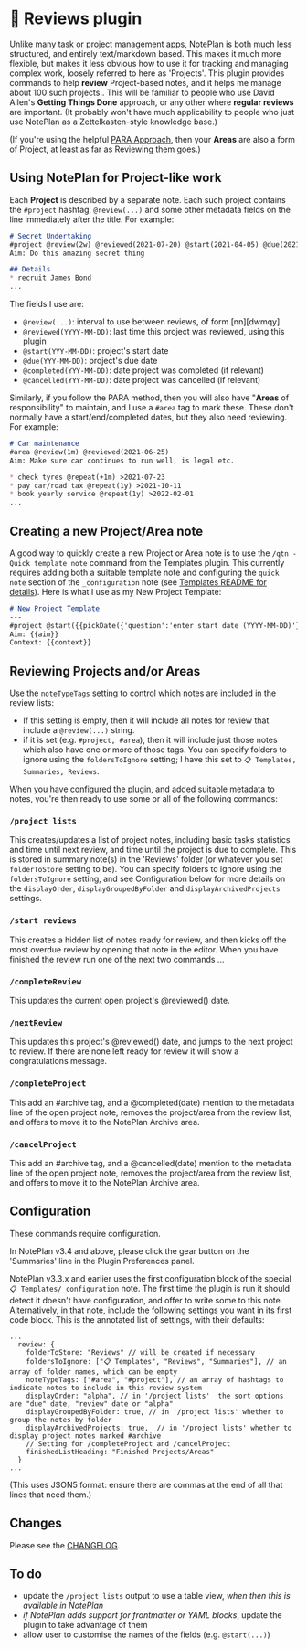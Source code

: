 # 🔬 Reviews  plugin
Unlike many task or project management apps, NotePlan is both much less structured, and entirely text/markdown based.  This makes it much more flexible, but makes it less obvious how to use it for tracking and managing complex work, loosely referred to here as 'Projects'.   This plugin provides commands to help **review** Project-based notes, and it helps me manage about 100 such projects.. This will be familiar to people who use David Allen's **Getting Things Done** approach, or any other where **regular reviews** are important. (It probably won't have much applicability to people who just use NotePlan as a Zettelkasten-style knowledge base.)

(If you're using the helpful [PARA Approach](https://fortelabs.co/blog/series/para/), then your **Areas** are also a form of Project, at least as far as Reviewing them goes.)

## Using NotePlan for Project-like work

Each **Project** is described by a separate note. Each such project contains the `#project` hashtag, `@review(...)` and some other metadata fields on the line immediately after the title.  For example:

```markdown
# Secret Undertaking
#project @review(2w) @reviewed(2021-07-20) @start(2021-04-05) @due(2021-11-30)
Aim: Do this amazing secret thing

## Details
* recruit James Bond
...
```

The fields I use are:
- `@review(...)`: interval to use between reviews, of form [nn][dwmqy]
- `@reviewed(YYYY-MM-DD)`: last time this project was reviewed, using this plugin
- `@start(YYY-MM-DD)`: project's start date
- `@due(YYY-MM-DD)`: project's due date
- `@completed(YYY-MM-DD)`: date project was completed (if relevant)
- `@cancelled(YYY-MM-DD)`: date project was cancelled (if relevant)

Similarly, if you follow the PARA method, then you will also have "**Areas** of responsibility" to maintain, and I use a `#area` tag to mark these. These don't normally have a start/end/completed dates, but they also need reviewing.  For example:

```markdown
# Car maintenance
#area @review(1m) @reviewed(2021-06-25)
Aim: Make sure car continues to run well, is legal etc.

* check tyres @repeat(+1m) >2021-07-23
* pay car/road tax @repeat(1y) >2021-10-11
* book yearly service @repeat(1y) >2022-02-01
...
```

## Creating a new Project/Area note
A good way to quickly create a new Project or Area note is to use the `/qtn - Quick template note` command from the Templates plugin. This currently requires adding both a suitable template note and configuring the `quick note` section of the `_configuration` note (see [Templates README for details](https://github.com/NotePlan/plugins/tree/main/nmn.Templates/)).  Here is what I use as my New Project Template:

```markdown
# New Project Template
---
#project @start({{pickDate({'question':'enter start date (YYYY-MM-DD)'})}}) @due({{pickDate({'question':'enter due date (YYYY-MM-DD)'})}}) @review({{pickDateInterval({'question':'enter review interval'})}})
Aim: {{aim}}
Context: {{context}}
```

## Reviewing Projects and/or Areas
Use the `noteTypeTags` setting to control which notes are included in the review lists:
- If this setting is empty, then it will include all notes for review that include a `@review(...)` string.
- if it is set (e.g. `#project, #area`), then it will include just those notes which also have one or more of those tags.
You can specify folders to ignore using the `foldersToIgnore` setting; I have this set to `📋 Templates, Summaries, Reviews`.

When you have [configured the plugin](#configuration), and added suitable metadata to notes, you're then ready to use some or all of the following commands:

### `/project lists`
This creates/updates a list of project notes, including basic tasks statistics and time until next review, and time until the project is due to complete. This is stored in summary note(s) in the 'Reviews' folder (or whatever you set `folderToStore` setting to be).
You can specify folders to ignore using the `foldersToIgnore` setting, and see Configuration below for more details on the `displayOrder`, `displayGroupedByFolder` and `displayArchivedProjects` settings.

### `/start reviews`
This creates a hidden list of notes ready for review, and then kicks off the most overdue review by opening that note in the editor. When you have finished the review run one of the next two commands ...

### `/completeReview`
This updates the current open project's @reviewed() date.

### `/nextReview`
This updates this project's @reviewed() date, and jumps to the next project to review. If there are none left ready for review it will show a congratulations message.

### `/completeProject`
This add an #archive tag, and a @completed(date) mention to the metadata line of the open project note, removes the project/area from the review list, and offers to move it to the NotePlan Archive area.

### `/cancelProject`
This add an #archive tag, and a @cancelled(date) mention to the metadata line of the open project note, removes the project/area from the review list, and offers to move it to the NotePlan Archive area.

## Configuration
These commands require configuration.

In NotePlan v3.4 and above, please click the gear button on the 'Summaries' line in the Plugin Preferences panel.

NotePlan v3.3.x and earlier uses the first configuration block of the special `📋 Templates/_configuration` note. The first time the plugin is run it should detect it doesn't have configuration, and offer to write some to this note. Alternatively, in that note, include the following settings you want in its first code block. This is the annotated list of settings, with their defaults:

```jsonc
...
  review: {
    folderToStore: "Reviews" // will be created if necessary
    foldersToIgnore: ["📋 Templates", "Reviews", "Summaries"], // an array of folder names, which can be empty
    noteTypeTags: ["#area", "#project"], // an array of hashtags to indicate notes to include in this review system
    displayOrder: "alpha", // in '/project lists'  the sort options  are "due" date, "review" date or "alpha"
    displayGroupedByFolder: true, // in '/project lists' whether to group the notes by folder
    displayArchivedProjects: true,  // in '/project lists' whether to display project notes marked #archive
    // Setting for /completeProject and /cancelProject
    finishedListHeading: "Finished Projects/Areas"
  }
...
```
(This uses JSON5 format: ensure there are commas at the end of all that lines that need them.)

## Changes
Please see the [CHANGELOG](CHANGELOG.md).

## To do
- update the `/project lists` output to use a table view, _when then this is available in NotePlan_
- _if NotePlan adds support  for frontmatter or YAML blocks_, update the plugin to take advantage of them
- allow user to customise the names of the fields (e.g. `@start(...)`)
